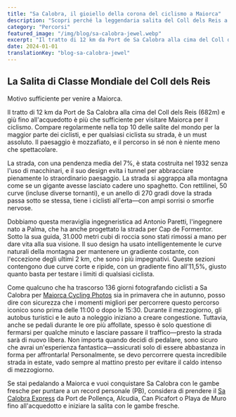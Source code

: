 ```yaml
---
title: "Sa Calobra, il gioiello della corona del ciclismo a Maiorca"
description: "Scopri perché la leggendaria salita del Coll dels Reis a Sa Calobra è considerata uno dei migliori percorsi ciclisti del mondo e un'esperienza imperdibile per ogni ciclista su strada che visita Maiorca."
category: "Percorsi"
featured_image: "/img/blog/sa-calobra-jewel.webp"
excerpt: "Il tratto di 12 km da Port de Sa Calobra alla cima del Coll dels Reis compare regolarmente nella top 10 delle migliori salite del mondo per la maggior parte dei ciclisti. Scopri perché questa meraviglia ingegneristica è motivo sufficiente per visitare Maiorca."
date: 2024-01-01
translationKey: "blog-sa-calobra-jewel"
---
```


## La Salita di Classe Mondiale del Coll dels Reis

Motivo sufficiente per venire a Maiorca.

Il tratto di 12 km da Port de Sa Calobra alla cima del Coll dels Reis (682m) e giù fino all'acquedotto è più che sufficiente per visitare Maiorca per il ciclismo. Compare regolarmente nella top 10 delle salite del mondo per la maggior parte dei ciclisti, e per qualsiasi ciclista su strada, è un must assoluto. Il paesaggio è mozzafiato, e il percorso in sé non è niente meno che spettacolare.

La strada, con una pendenza media del 7%, è stata costruita nel 1932 senza l'uso di macchinari, e il suo design evita i tunnel per abbracciare pienamente lo straordinario paesaggio. La strada si aggrappa alla montagna come se un gigante avesse lasciato cadere uno spaghetto. Con rettilinei, 50 curve (incluse diverse tornanti), e un anello di 270 gradi dove la strada passa sotto se stessa, tiene i ciclisti all'erta—con ampi sorrisi o smorfie nervose.

Dobbiamo questa meraviglia ingegneristica ad Antonio Paretti, l'ingegnere nato a Palma, che ha anche progettato la strada per Cap de Formentor. Sotto la sua guida, 31.000 metri cubi di roccia sono stati rimossi a mano per dare vita alla sua visione. Il suo design ha usato intelligentemente le curve naturali della montagna per mantenere un gradiente costante, con l'eccezione degli ultimi 2 km, che sono i più impegnativi. Queste sezioni contengono due curve corte e ripide, con un gradiente fino all'11,5%, giusto quanto basta per testare i limiti di qualsiasi ciclista.

Come qualcuno che ha trascorso 136 giorni fotografando ciclisti a Sa Calobra per <a href="https://www.mallorcacyclingphotos.com/" target="_blank">Maiorca Cycling Photos</a> sia in primavera che in autunno, posso dire con sicurezza che i momenti migliori per percorrere questo percorso iconico sono prima delle 11:00 o dopo le 15:30. Durante il mezzogiorno, gli autobus turistici e le auto a noleggio iniziano a creare congestione. Tuttavia, anche se pedali durante le ore più affollate, spesso è solo questione di fermarsi per qualche minuto e lasciare passare il traffico—presto la strada sarà di nuovo libera. Non importa quando decidi di pedalare, sono sicuro che avrai un'esperienza fantastica—assicurati solo di essere abbastanza in forma per affrontarla! Personalmente, se devo percorrere questa incredibile strada in estate, vado sempre al mattino presto per evitare il caldo intenso di mezzogiorno.

Se stai pedalando a Maiorca e vuoi conquistare Sa Calobra con le gambe fresche per puntare a un record personale (PB), considera di prendere il <a href="https://mallorcacycleshuttle.company.site/products/Scheduled-Bike-Buses-c15728235" target="_blank">Sa Calobra Express</a> da Port de Pollença, Alcudia, Can Picafort o Playa de Muro fino all'acquedotto e iniziare la salita con le gambe fresche.
